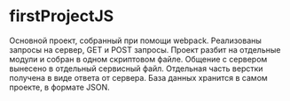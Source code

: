 # firstProjectJS
Основной проект, собранный при помощи webpack. Реализованы запросы на сервер, GET и POST запросы. Проект разбит на отдельные модули и собран в одном скриптовом файле. Общение с сервером вынесено в отдельный сервисный файл. Отдельная часть верстки получена в виде ответа от сервера. База данных хранится в самом проекте, в формате JSON.  
